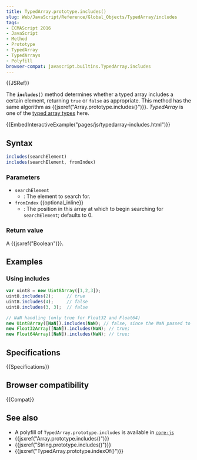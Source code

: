 ```yaml
---
title: TypedArray.prototype.includes()
slug: Web/JavaScript/Reference/Global_Objects/TypedArray/includes
tags:
- ECMAScript 2016
- JavaScript
- Method
- Prototype
- TypedArray
- TypedArrays
- Polyfill
browser-compat: javascript.builtins.TypedArray.includes
---
```

{{JSRef}}

The **`includes()`** method determines whether a typed array includes a certain
element, returning `true` or `false` as appropriate. This method has the same
algorithm as {{jsxref("Array.prototype.includes()")}}. *TypedArray*
is one of the
[typed array types](/en-US/docs/Web/JavaScript/Reference/Global_Objects/TypedArray#TypedArray_objects)
here.

{{EmbedInteractiveExample("pages/js/typedarray-includes.html")}}

## Syntax

```js
includes(searchElement)
includes(searchElement, fromIndex)
```

### Parameters

*   `searchElement`
    *   : The element to search for.
*   `fromIndex` {{optional_inline}}
    *   : The position in this array at which to begin searching for
        `searchElement`; defaults to 0.

### Return value

A {{jsxref("Boolean")}}.

## Examples

### Using includes

```js
var uint8 = new Uint8Array([1,2,3]);
uint8.includes(2);     // true
uint8.includes(4);     // false
uint8.includes(3, 3);  // false

// NaN handling (only true for Float32 and Float64)
new Uint8Array([NaN]).includes(NaN); // false, since the NaN passed to the constructor gets converted to 0
new Float32Array([NaN]).includes(NaN); // true;
new Float64Array([NaN]).includes(NaN); // true;
```

## Specifications

{{Specifications}}

## Browser compatibility

{{Compat}}

## See also

*   A polyfill of `TypedArray.prototype.includes` is available in
    [`core-js`](https://github.com/zloirock/core-js#ecmascript-typed-arrays)
*   {{jsxref("Array.prototype.includes()")}}
*   {{jsxref("String.prototype.includes()")}}
*   {{jsxref("TypedArray.prototype.indexOf()")}}
